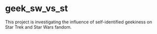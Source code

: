 # geek_sw_vs_st
This project is investigating the influence of self-identified geekiness on Star Trek and Star Wars fandom.
